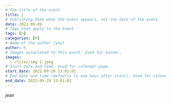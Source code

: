 ```yaml
---
# The title of the event
title: j
# Publishing date when the event appears, not the date of the event.
date: 2022-09-09
# Tags that apply to the event
tags: [h]
categories: [h]
# Name of the author (you)
author: h
# Images associated to this event. Used for banner.
images:
  - /files/img-1.jpeg
# Start date and time. Used for calendar page.
start_date: 2022-09-20 13:01:01
# End date and time (defaults to one hour after start). Used for calendar page.
end_date: 2022-09-29 13:01:01
---
```


jean
